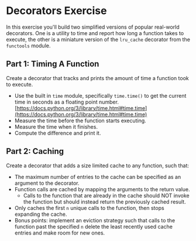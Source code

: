 # Decorators Exercise

In this exercise you'll build two simplified versions of popular real-world decorators. One is a utility to time and report how long a function takes to execute, the other is a miniature version of the `lru_cache` decorator from the `functools` module. 

## Part 1: Timing A Function

Create a decorator that tracks and prints the amount of time a function took to execute.

* Use the built in `time` module, specifically `time.time()` to get the current time in seconds as a floating point number.
    [https://docs.python.org/3/library/time.html#time.time](https://docs.python.org/3/library/time.html#time.time)
* Measure the time before the function starts executing.
* Measure the time when it finishes.
* Compute the difference and print it. 

## Part 2: Caching

Create a decorator that adds a size limited cache to any function, such that:

* The maximum number of entries to the cache can be specified as an argument to the decorator. 
* Function calls are cached by mapping the arguments to the return value.
    * Calls to the function that are already in the cache should NOT invoke the function but should instead return the previously cached result.
* Only caches the first `n` unique calls to the function, then stops expanding the cache. 
* Bonus points: implement an eviction strategy such that calls to the function past the specified `n` delete the least recently used cache entries and make room for new ones. 